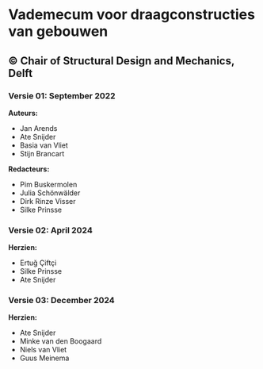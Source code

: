 # Vademecum voor draagconstructies van gebouwen

## © Chair of Structural Design and Mechanics, Delft

### Versie 01: September 2022

**Auteurs:**
- Jan Arends
- Ate Snijder
- Basia van Vliet
- Stijn Brancart

**Redacteurs:**
- Pim Buskermolen
- Julia Schönwälder
- Dirk Rinze Visser
- Silke Prinsse

### Versie 02: April 2024

**Herzien:**
- Ertuğ Çiftçi
- Silke Prinsse
- Ate Snijder

### Versie 03: December 2024

**Herzien:**
- Ate Snijder
- Minke van den Boogaard
- Niels van Vliet
- Guus Meinema